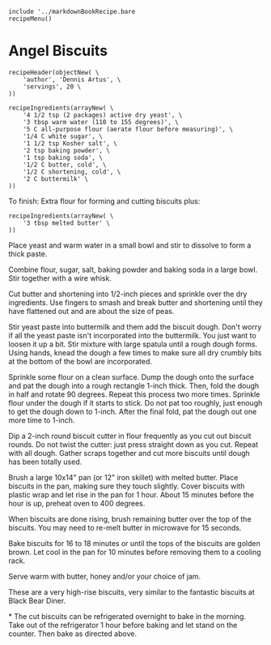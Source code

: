 ~~~ markdown-script
include '../markdownBookRecipe.bare
recipeMenu()
~~~

# Angel Biscuits

~~~ markdown-script
recipeHeader(objectNew( \
    'author', 'Dennis Artus', \
    'servings', 20 \
))
~~~

~~~ markdown-script
recipeIngredients(arrayNew( \
    '4 1/2 tsp (2 packages) active dry yeast', \
    '3 tbsp warm water (110 to 155 degrees)', \
    '5 C all-purpose flour (aerate flour before measuring)', \
    '1/4 C white sugar', \
    '1 1/2 tsp Kosher salt', \
    '2 tsp baking powder', \
    '1 tsp baking soda', \
    '1/2 C butter, cold', \
    '1/2 C shortening, cold', \
    '2 C buttermilk' \
))
~~~

To finish:  Extra flour for forming and cutting biscuits plus:

~~~ markdown-script
recipeIngredients(arrayNew( \
    '3 tbsp melted butter' \
))
~~~

Place yeast and warm water in a small bowl and stir to dissolve to form a thick paste.

Combine flour, sugar, salt, baking powder and baking soda in a large bowl. Stir together with a wire
whisk.

Cut butter and shortening into 1/2-inch pieces and sprinkle over the dry ingredients. Use fingers
to smash and break butter and shortening until they have flattened out and are about the size of
peas.

Stir yeast paste into buttermilk and them add the biscuit dough. Don't worry if all the yeast paste
isn't incorporated into the buttermilk. You just want to loosen it up a bit. Stir mixture with large
spatula until a rough dough forms. Using hands, knead the dough a few times to make sure all dry
crumbly bits at the bottom of the bowl are incorporated.

Sprinkle some flour on a clean surface. Dump the dough onto the surface and pat the dough into a
rough rectangle 1-inch thick. Then, fold the dough in half and rotate 90 degrees. Repeat this
process two more times. Sprinkle flour under the dough if it starts to stick. Do not pat too
roughly, just enough to get the dough down to 1-inch. After the final fold, pat the dough out one
more time to 1-inch.

Dip a 2-inch round biscuit cutter in flour frequently as you cut out biscuit rounds. Do not twist
the cutter: just press straight down as you cut. Repeat with all dough. Gather scraps together and
cut more biscuits until dough has been totally used.

Brush a large 10x14" pan (or 12" iron skillet) with melted butter. Place biscuits in the pan, making
sure they touch slightly. Cover biscuits with plastic wrap and let rise in the pan for 1 hour. About
15 minutes before the hour is up, preheat oven to 400 degrees.

When biscuits are done rising, brush remaining butter over the top of the biscuits. You may need to
re-melt butter in microwave for 15 seconds.

Bake biscuits for 16 to 18 minutes or until the tops of the biscuits are golden brown. Let cool in
the pan for 10 minutes before removing them to a cooling rack.

Serve warm with butter, honey and/or your choice of jam.

These are a very high-rise biscuits, very similar to the fantastic biscuits at Black Bear Diner.

\* The cut biscuits can be refrigerated overnight to bake in the morning. Take out of the refrigerator
1 hour before baking and let stand on the counter. Then bake as directed above.
